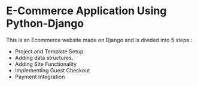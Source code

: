 # E-Commerce Application Using Python-Django

This is an Ecommerce website made on Django and is divided into 5 steps :
- Project and Template Setup
- Adding data structures.
- Adding Site Functionality
- Implementing Guest Checkout
- Payment Integration
